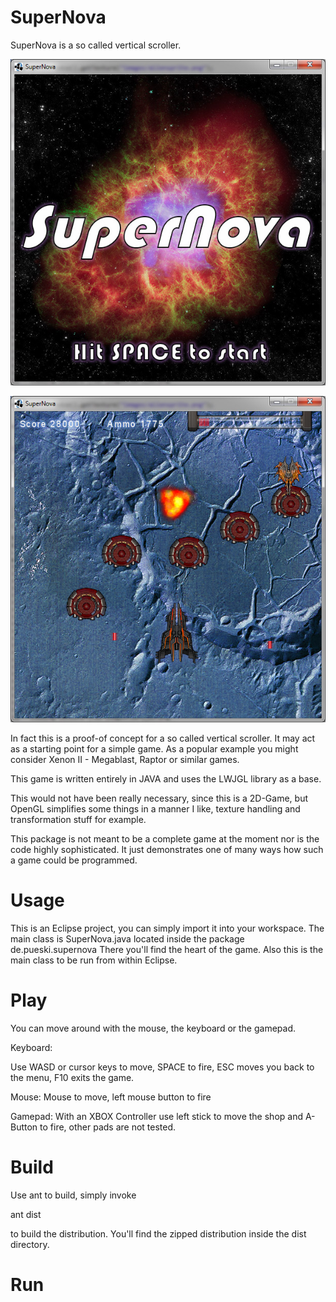 SuperNova
===============================

SuperNova is a so called vertical scroller. 

![SuperNova](https://raw.githubusercontent.com/mpue/SuperNova/master/doc/supernova.jpg)

![SuperNova](https://raw.githubusercontent.com/mpue/SuperNova/master/doc/supernova_game.jpg)

In fact this is a proof-of concept for a so called vertical scroller.
It may act as a starting point for a simple game. As a popular example
you might consider Xenon II - Megablast, Raptor or similar games.

This game is written entirely in JAVA and uses the LWJGL library as a base.

This would not have been really necessary, since this is a 2D-Game, 
but OpenGL simplifies some things in a manner I like, texture 
handling and transformation stuff for example.

This package is not meant to be a complete game at the moment nor is the
code highly sophisticated. It just demonstrates one of many ways how such 
a game could be programmed.

Usage
=================================
This is an Eclipse project, you can simply import it into your workspace.
The main class is SuperNova.java located inside the package de.pueski.supernova 
There you'll find the heart of the game. Also this is the main class to be run 
from within Eclipse.

Play
=================================
You can move around with the mouse, the keyboard or the gamepad.

Keyboard:

Use WASD or cursor keys to move, SPACE to fire, ESC moves you back to the menu, F10
exits the game.

Mouse:
Mouse to move, left mouse button to fire

Gamepad:
With an XBOX Controller use left stick to move the shop  and A-Button to fire, other pads
are not tested.


Build
=================================
Use ant to build, simply invoke 

ant dist

to build the distribution. You'll find the zipped distribution inside the dist 
directory.  

 
Run
=================================


  